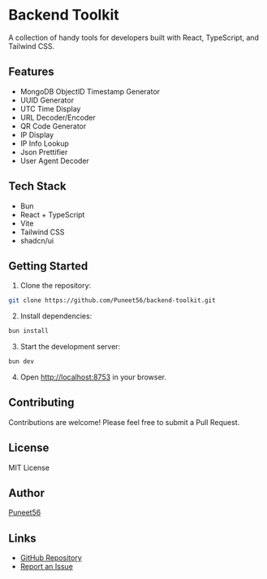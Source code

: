 # Backend Toolkit

A collection of handy tools for developers built with React, TypeScript, and Tailwind CSS.

## Features

- MongoDB ObjectID Timestamp Generator
- UUID Generator
- UTC Time Display
- URL Decoder/Encoder
- QR Code Generator
- IP Display
- IP Info Lookup
- Json Prettifier
- User Agent Decoder

## Tech Stack

- Bun
- React + TypeScript
- Vite
- Tailwind CSS
- shadcn/ui

## Getting Started

1. Clone the repository:
```bash
git clone https://github.com/Puneet56/backend-toolkit.git
```

2. Install dependencies:
```bash
bun install
```

3. Start the development server:
```bash
bun dev
```

4. Open [http://localhost:8753](http://localhost:8753) in your browser.

## Contributing

Contributions are welcome! Please feel free to submit a Pull Request.

## License

MIT License

## Author

[Puneet56](https://github.com/Puneet56)

## Links

- [GitHub Repository](https://github.com/Puneet56/backend-toolkit)
- [Report an Issue](https://github.com/Puneet56/backend-toolkit/issues)
